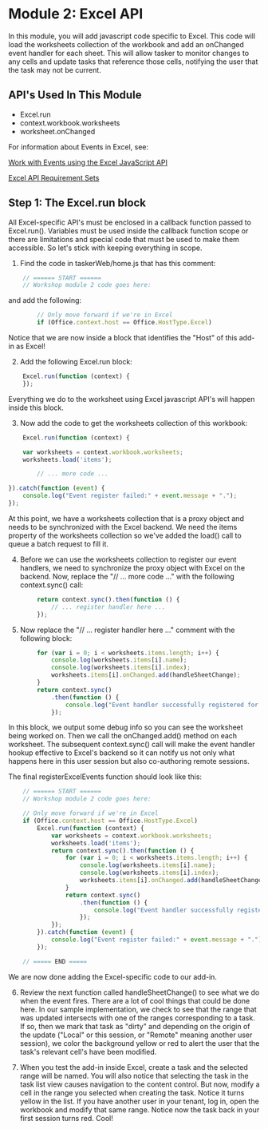 # Module 2: Excel API

In this module, you will add javascript code specific to Excel. This code will load the worksheets collection of the workbook and add an onChanged event handler for each sheet. This will allow tasker to monitor changes to any cells and update tasks that reference those cells, notifying the user that the task may not be current.

## API's Used In This Module

- Excel.run 
- context.workbook.worksheets
- worksheet.onChanged

For information about Events in Excel, see: 


[Work with Events using the Excel JavaScript API](
https://docs.microsoft.com/en-us/office/dev/add-ins/excel/excel-add-ins-events)

[Excel API Requirement Sets](https://dev.office.com/reference/add-ins/requirement-sets/excel-api-requirement-sets?product=excel)

## Step 1: The Excel.run block

All Excel-specific API's must be enclosed in a callback function passed to Excel.run(). Variables must be used inside the callback function scope or there are limitations and special code that must be used to make them accessible. So let's stick with keeping everything in scope. 

1. Find the code in taskerWeb/home.js that has this comment:

```js
    // ====== START ======
    // Workshop module 2 code goes here:
```

and add the following: 

```js
        // Only move forward if we're in Excel
        if (Office.context.host == Office.HostType.Excel)
```

Notice that we are now inside a block that identifies the "Host" of this add-in as Excel!

2. Add the following Excel.run block:

```js
    Excel.run(function (context) {
    });
```

Everything we do to the worksheet using Excel javascript API's will happen inside this block.

3. Now add the code to get the worksheets collection of this workbook:

```js
    Excel.run(function (context) {

    var worksheets = context.workbook.worksheets;
    worksheets.load('items');

        // ... more code ...

}).catch(function (event) {
    console.log("Event register failed:" + event.message + ".");
});
```
At this point, we have a worksheets collection that is a proxy object and needs to be synchronized with the Excel backend. We need the items property of the worksheets collection so we've added the load() call to queue a batch request to fill it.


4. Before we can use the worksheets collection to register our event handlers, we need to synchronize the proxy object with Excel on the backend. Now, replace the "// ... more code ..." with the following context.sync() call:

```js
        return context.sync().then(function () {
            // ... register handler here ...
        });
```
5. Now replace the "// ... register handler here ..." comment with the following block: 

```js
        for (var i = 0; i < worksheets.items.length; i++) {
            console.log(worksheets.items[i].name);
            console.log(worksheets.items[i].index);
            worksheets.items[i].onChanged.add(handleSheetChange);
        }
        return context.sync()
            .then(function () {
                console.log("Event handler successfully registered for onChanged event for all worksheets.");
            });
```
In this block, we output some debug info so you can see the worksheet being worked on. Then we call the onChanged.add() method on each worksheet. The subsequent context.sync() call will make the event handler hookup effective to Excel's backend so it can notify us not only what happens here in this user session but also co-authoring remote sessions.

The final registerExcelEvents function should look like this: 

```js
    // ====== START ======
    // Workshop module 2 code goes here:

    // Only move forward if we're in Excel
    if (Office.context.host == Office.HostType.Excel)
        Excel.run(function (context) {
            var worksheets = context.workbook.worksheets;
            worksheets.load('items');
            return context.sync().then(function () {
                for (var i = 0; i < worksheets.items.length; i++) {
                    console.log(worksheets.items[i].name);
                    console.log(worksheets.items[i].index);
                    worksheets.items[i].onChanged.add(handleSheetChange);
                }
                return context.sync()
                    .then(function () {
                        console.log("Event handler successfully registered for onChanged event for all worksheets.");
                    });
            });
        }).catch(function (event) {
            console.log("Event register failed:" + event.message + ".");
        });

    // ===== END =====
```

We are now done adding the Excel-specific code to our add-in. 

6. Review the next function called handleSheetChange() to see what we do when the event fires. There are a lot of cool things that could be done here. In our sample implementation, we check to see that the range that was updated intersects with one of the ranges corresponding to a task. If so, then we mark that task as "dirty" and depending on the origin of the update ("Local" or this session, or "Remote" meaning another user session), we color the background yellow or red to alert the user that the task's relevant cell's have been modified.

7. When you test the add-in inside Excel, create a task and the selected range will be named. You will also notice that selecting the task in the task list view causes navigation to the content control. But now, modify a cell in the range you selected when creating the task. Notice it turns yellow in the list. If you have another user in your tenant, log in, open the workbook and modify that same range. Notice now the task back in your first session turns red. Cool!
